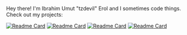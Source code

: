 Hey there! I'm Ibrahim Umut "tzdevil" Erol and I sometimes code things. Check out my projects:

[![Readme Card](https://github-readme-stats.vercel.app/api/pin/?username=tzdevil&repo=Inspector-Plus)](https://github.com/tzdevil/Inspector-Plus)
[![Readme Card](https://github-readme-stats.vercel.app/api/pin/?username=tzdevil&repo=Harvest-Hustle)](https://github.com/tzdevil/Harvest-Hustle)
[![Readme Card](https://github-readme-stats.vercel.app/api/pin/?username=tzdevil&repo=SceneSet)](https://github.com/tzdevil/SceneSet)
[![Readme Card](https://github-readme-stats.vercel.app/api/pin/?username=tzdevil&repo=Lexicon-Quest)](https://github.com/tzdevil/Lexicon-Quest)
